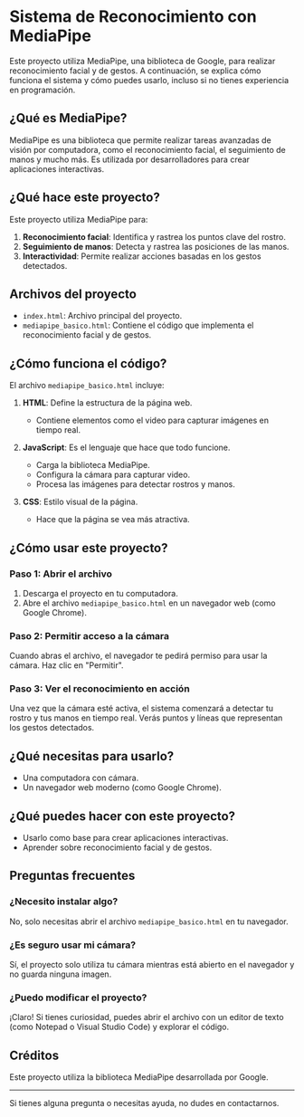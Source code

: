 # Sistema de Reconocimiento con MediaPipe

Este proyecto utiliza MediaPipe, una biblioteca de Google, para realizar reconocimiento facial y de gestos. A continuación, se explica cómo funciona el sistema y cómo puedes usarlo, incluso si no tienes experiencia en programación.

## ¿Qué es MediaPipe?
MediaPipe es una biblioteca que permite realizar tareas avanzadas de visión por computadora, como el reconocimiento facial, el seguimiento de manos y mucho más. Es utilizada por desarrolladores para crear aplicaciones interactivas.

## ¿Qué hace este proyecto?
Este proyecto utiliza MediaPipe para:

1. **Reconocimiento facial**: Identifica y rastrea los puntos clave del rostro.
2. **Seguimiento de manos**: Detecta y rastrea las posiciones de las manos.
3. **Interactividad**: Permite realizar acciones basadas en los gestos detectados.

## Archivos del proyecto
- `index.html`: Archivo principal del proyecto.
- `mediapipe_basico.html`: Contiene el código que implementa el reconocimiento facial y de gestos.

## ¿Cómo funciona el código?
El archivo `mediapipe_basico.html` incluye:

1. **HTML**: Define la estructura de la página web.
   - Contiene elementos como el video para capturar imágenes en tiempo real.

2. **JavaScript**: Es el lenguaje que hace que todo funcione.
   - Carga la biblioteca MediaPipe.
   - Configura la cámara para capturar video.
   - Procesa las imágenes para detectar rostros y manos.

3. **CSS**: Estilo visual de la página.
   - Hace que la página se vea más atractiva.

## ¿Cómo usar este proyecto?

### Paso 1: Abrir el archivo
1. Descarga el proyecto en tu computadora.
2. Abre el archivo `mediapipe_basico.html` en un navegador web (como Google Chrome).

### Paso 2: Permitir acceso a la cámara
Cuando abras el archivo, el navegador te pedirá permiso para usar la cámara. Haz clic en "Permitir".

### Paso 3: Ver el reconocimiento en acción
Una vez que la cámara esté activa, el sistema comenzará a detectar tu rostro y tus manos en tiempo real. Verás puntos y líneas que representan los gestos detectados.

## ¿Qué necesitas para usarlo?
- Una computadora con cámara.
- Un navegador web moderno (como Google Chrome).

## ¿Qué puedes hacer con este proyecto?
- Usarlo como base para crear aplicaciones interactivas.
- Aprender sobre reconocimiento facial y de gestos.

## Preguntas frecuentes

### ¿Necesito instalar algo?
No, solo necesitas abrir el archivo `mediapipe_basico.html` en tu navegador.

### ¿Es seguro usar mi cámara?
Sí, el proyecto solo utiliza tu cámara mientras está abierto en el navegador y no guarda ninguna imagen.

### ¿Puedo modificar el proyecto?
¡Claro! Si tienes curiosidad, puedes abrir el archivo con un editor de texto (como Notepad o Visual Studio Code) y explorar el código.

## Créditos
Este proyecto utiliza la biblioteca MediaPipe desarrollada por Google.

---

Si tienes alguna pregunta o necesitas ayuda, no dudes en contactarnos.
